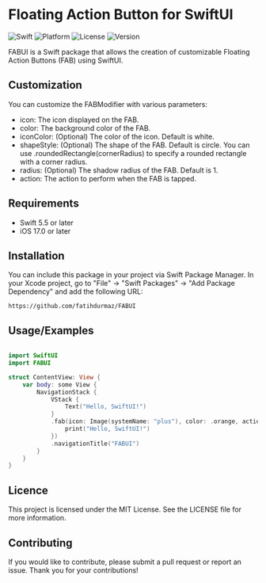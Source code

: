 # Floating Action Button for SwiftUI

![Swift](https://img.shields.io/badge/Swift-5.10|5.9|5.8|5.7|5.6|5.5-orange.svg)
![Platform](https://img.shields.io/badge/Platform-iOS%20-red.svg)
![License](https://img.shields.io/badge/license-MIT-blue.svg)
![Version](https://img.shields.io/badge/iOS-17-green.svg)

FABUI is a Swift package that allows the creation of customizable Floating Action Buttons (FAB) using SwiftUI.

## Customization
You can customize the FABModifier with various parameters:

- icon: The icon displayed on the FAB.
- color: The background color of the FAB.
- iconColor: (Optional) The color of the icon. Default is white.
- shapeStyle: (Optional) The shape of the FAB. Default is circle. You can use .roundedRectangle(cornerRadius) to specify a rounded rectangle with a corner radius.
- radius: (Optional) The shadow radius of the FAB. Default is 1.
- action: The action to perform when the FAB is tapped.
  
## Requirements

- Swift 5.5 or later
- iOS 17.0 or later

## Installation

You can include this package in your project via Swift Package Manager. In your Xcode project, go to "File" -> "Swift Packages" -> "Add Package Dependency" and add the following URL:

```url
https://github.com/fatihdurmaz/FABUI
```

## Usage/Examples

```swift

import SwiftUI
import FABUI

struct ContentView: View {
    var body: some View {
        NavigationStack {
            VStack {
                Text("Hello, SwiftUI!")
            }
            .fab(icon: Image(systemName: "plus"), color: .orange, action: {
                print("Hello, SwiftUI!")
            })
            .navigationTitle("FABUI")
        }
    }
}

```

## Licence

This project is licensed under the MIT License. See the LICENSE file for more information.

## Contributing
If you would like to contribute, please submit a pull request or report an issue. Thank you for your contributions!

